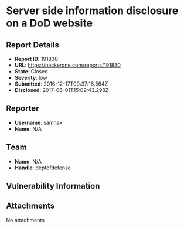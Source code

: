 # Server side information disclosure on a DoD website

## Report Details
- **Report ID**: 191830
- **URL**: https://hackerone.com/reports/191830
- **State**: Closed
- **Severity**: low
- **Submitted**: 2016-12-17T00:37:18.564Z
- **Disclosed**: 2017-06-01T15:09:43.298Z

## Reporter
- **Username**: samhax
- **Name**: N/A

## Team
- **Name**: N/A
- **Handle**: deptofdefense

## Vulnerability Information


## Attachments
No attachments
